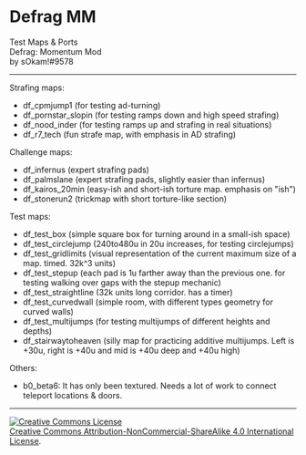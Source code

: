 # Defrag MM
 Test Maps & Ports  
 Defrag: Momentum Mod  
 by sOkam!#9578
***
Strafing maps:
- df_cpmjump1 (for testing ad-turning)
- df_pornstar_slopin (for testing ramps down and high speed strafing)
- df_nood_inder (for testing ramps up and strafing in real situations)
- df_r7_tech (fun strafe map, with emphasis in AD strafing)

Challenge maps:
- df_infernus (expert strafing pads)
- df_palmslane (expert strafing pads, slightly easier than infernus)
- df_kairos_20min (easy-ish and short-ish torture map. emphasis on "ish")
- df_stonerun2 (trickmap with short torture-like section)

Test maps:
- df_test_box (simple square box for turning around in a small-ish space)
- df_test_circlejump (240to480u in 20u increases, for testing circlejumps)
- df_test_gridlimits (visual representation of the current maximum size of a map. timed. 32k^3 units)
- df_test_stepup (each pad is 1u farther away than the previous one. for testing walking over gaps with the stepup mechanic)
- df_test_straightline (32k units long corridor. has a timer)
- df_test_curvedwall (simple room, with different types geometry for curved walls)
- df_test_multijumps (for testing multijumps of different heights and depths)
- df_stairwaytoheaven (silly map for practicing additive multijumps. Left is +30u, right is +40u and mid is +40u deep and +40u high)

Others:
- b0_beta6: It has only been textured. Needs a lot of work to connect teleport locations & doors.
***  
[![Creative Commons License](https://i.creativecommons.org/l/by-nc-sa/4.0/80x15.png)](http://creativecommons.org/licenses/by-nc-sa/4.0/)  
[Creative Commons Attribution-NonCommercial-ShareAlike 4.0 International License](http://creativecommons.org/licenses/by-nc-sa/4.0/).
